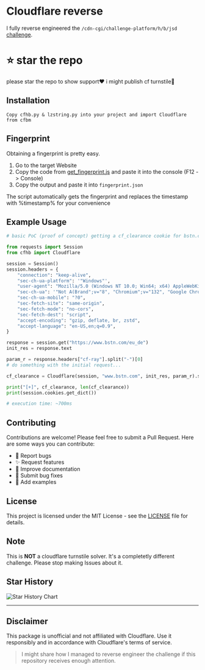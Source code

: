 # Cloudflare reverse

I fully reverse engineered the `/cdn-cgi/challenge-platform/h/b/jsd` [challenge](./reverse/script.js).

# ⭐️ star the repo

please star the repo to show support❤️
i might publish cf turnstile👀

## Installation

```
Copy cfhb.py & lzstring.py into your project and import Cloudflare from cfbm
```

## Fingerprint

Obtaining a fingerprint is pretty easy.

1. Go to the target Website
2. Copy the code from [get_fingerprint.js](get_fingerprint.js) and paste it into the console (F12 -> Console)
3. Copy the output and paste it into `fingerprint.json`

The script automatically gets the fingerprint and replaces the timestamp with %timestamp% for your convenience

## Example Usage

```python
# basic PoC (proof of concept) getting a cf_clearance cookie for bstn.com

from requests import Session
from cfhb import Cloudflare

session = Session()
session.headers = {
    "connection": "keep-alive",
    "sec-ch-ua-platform": '"Windows"',
    "user-agent": "Mozilla/5.0 (Windows NT 10.0; Win64; x64) AppleWebKit/537.36 (KHTML, like Gecko) Chrome/132.0.0.0 Safari/537.36",
    "sec-ch-ua": '"Not A(Brand";v="8", "Chromium";v="132", "Google Chrome";v="132"',
    "sec-ch-ua-mobile": "?0",
    "sec-fetch-site": "same-origin",
    "sec-fetch-mode": "no-cors",
    "sec-fetch-dest": "script",
    "accept-encoding": "gzip, deflate, br, zstd",
    "accept-language": "en-US,en;q=0.9",
}

response = session.get("https://www.bstn.com/eu_de")
init_res = response.text

param_r = response.headers["cf-ray"].split("-")[0]
# do something with the initial request...

cf_clearance = Cloudflare(session, "www.bstn.com", init_res, param_r).solve()

print("[+]", cf_clearance, len(cf_clearance))
print(session.cookies.get_dict())

# execution time: ~700ms
```

## Contributing

Contributions are welcome! Please feel free to submit a Pull Request. Here are some ways you can contribute:

- 🐛 Report bugs
- ✨ Request features
- 📝 Improve documentation
- 🔧 Submit bug fixes
- 🎨 Add examples

## License

This project is licensed under the MIT License - see the [LICENSE](LICENSE) file for details.

## Note

This is **NOT** a cloudflare turnstile solver. It's a completetly different challenge. Please stop making Issues about it.

## Star History

 <picture>
   <source media="(prefers-color-scheme: dark)" srcset="https://api.star-history.com/svg?repos=xKiian/cloudflare-jsd&type=Date&theme=dark" />
   <source media="(prefers-color-scheme: light)" srcset="https://api.star-history.com/svg?repos=xKiian/cloudflare-jsd&type=Date" />
   <img alt="Star History Chart" src="https://api.star-history.com/svg?repos=xKiian/cloudflare-jsd&type=Date" />
 </picture>

---

## Disclaimer

This package is unofficial and not affiliated with Cloudflare. Use it responsibly and in accordance with Cloudflare's terms of service.

> I might share how I managed to reverse engineer the challenge if this repository receives enough attention.
